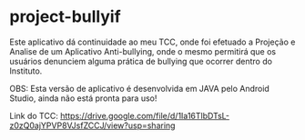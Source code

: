 # project-bullyif
Este aplicativo dá continuidade ao meu TCC, onde foi efetuado a Projeção e Analise de um Aplicativo Anti-bullying, onde o mesmo permitirá que os usuários denunciem alguma prática de bullying que ocorrer dentro do Instituto.

OBS: Esta versão de aplicativo é desenvolvida em JAVA pelo Android Studio, ainda não está pronta para uso!

Link do TCC: https://drive.google.com/file/d/1Ia16TlbDTsL-z0zQ0ajYPVP8VJsfZCCJ/view?usp=sharing
